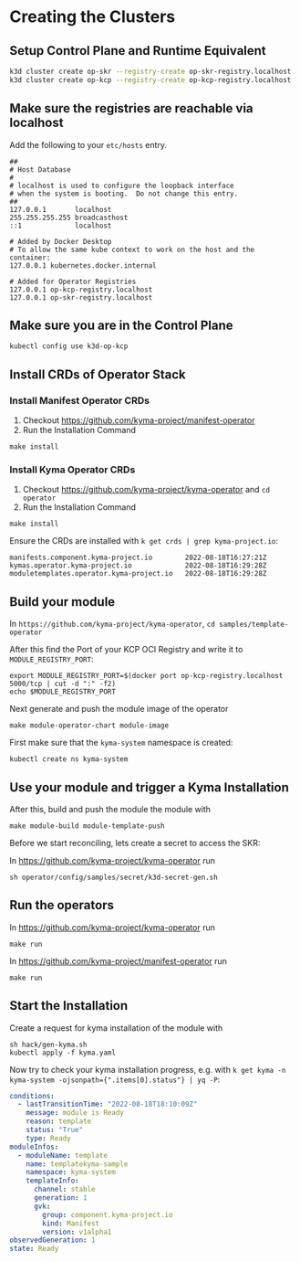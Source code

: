 # Creating the Clusters

## Setup Control Plane and Runtime Equivalent

```sh
k3d cluster create op-skr --registry-create op-skr-registry.localhost
k3d cluster create op-kcp --registry-create op-kcp-registry.localhost
```

## Make sure the registries are reachable via localhost

Add the following to your `etc/hosts` entry.

```/etc/hosts
##
# Host Database
#
# localhost is used to configure the loopback interface
# when the system is booting.  Do not change this entry.
##
127.0.0.1       localhost
255.255.255.255 broadcasthost
::1             localhost

# Added by Docker Desktop
# To allow the same kube context to work on the host and the container:
127.0.0.1 kubernetes.docker.internal

# Added for Operator Registries
127.0.0.1 op-kcp-registry.localhost
127.0.0.1 op-skr-registry.localhost
```

## Make sure you are in the Control Plane

```
kubectl config use k3d-op-kcp
```

## Install CRDs of Operator Stack

### Install Manifest Operator CRDs

1. Checkout https://github.com/kyma-project/manifest-operator
2. Run the Installation Command

```
make install
```

### Install Kyma Operator CRDs

1. Checkout https://github.com/kyma-project/kyma-operator and `cd operator`
2. Run the Installation Command

```
make install
```

Ensure the CRDs are installed with `k get crds | grep kyma-project.io`:

```
manifests.component.kyma-project.io        2022-08-18T16:27:21Z
kymas.operator.kyma-project.io             2022-08-18T16:29:28Z
moduletemplates.operator.kyma-project.io   2022-08-18T16:29:28Z
```

## Build your module

In `https://github.com/kyma-project/kyma-operator`, `cd samples/template-operator`

After this find the Port of your KCP OCI Registry and write it to `MODULE_REGISTRY_PORT`:

```
export MODULE_REGISTRY_PORT=$(docker port op-kcp-registry.localhost 5000/tcp | cut -d ":" -f2)
echo $MODULE_REGISTRY_PORT
```

Next generate and push the module image of the operator

```
make module-operator-chart module-image
```

First make sure that the `kyma-system` namespace is created:

```
kubectl create ns kyma-system
```

## Use your module and trigger a Kyma Installation

After this, build and push the module the module with

```
make module-build module-template-push
```

Before we start reconciling, lets create a secret to access the SKR:

In https://github.com/kyma-project/kyma-operator run

`sh operator/config/samples/secret/k3d-secret-gen.sh`

## Run the operators

In https://github.com/kyma-project/kyma-operator run

```
make run
```

In https://github.com/kyma-project/manifest-operator run

```
make run
```

## Start the Installation

Create a request for kyma installation of the module with

```
sh hack/gen-kyma.sh
kubectl apply -f kyma.yaml
```

Now try to check your kyma installation progress, e.g. with `k get kyma -n kyma-system -ojsonpath={".items[0].status"} | yq -P`:

```yaml
conditions:
  - lastTransitionTime: "2022-08-18T18:10:09Z"
    message: module is Ready
    reason: template
    status: "True"
    type: Ready
moduleInfos:
  - moduleName: template
    name: templatekyma-sample
    namespace: kyma-system
    templateInfo:
      channel: stable
      generation: 1
      gvk:
        group: component.kyma-project.io
        kind: Manifest
        version: v1alpha1
observedGeneration: 1
state: Ready
```
